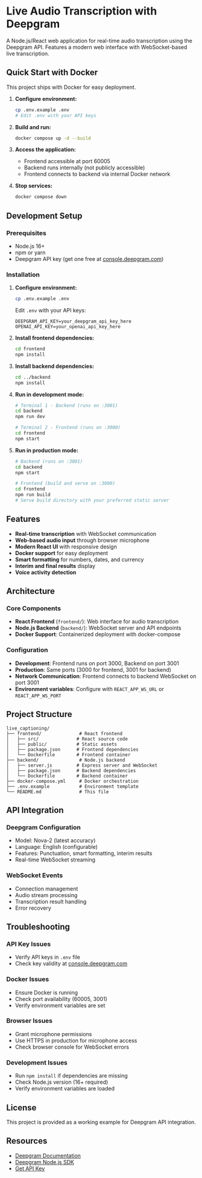 # Live Audio Transcription with Deepgram

A Node.js/React web application for real-time audio transcription using the Deepgram API. Features a modern web interface with WebSocket-based live transcription.

## Quick Start with Docker

This project ships with Docker for easy deployment.

1. **Configure environment:**
   ```bash
   cp .env.example .env
   # Edit .env with your API keys
   ```

2. **Build and run:**
   ```bash
   docker compose up -d --build
   ```

3. **Access the application:**
   - Frontend accessible at port 60005
   - Backend runs internally (not publicly accessible)
   - Frontend connects to backend via internal Docker network

4. **Stop services:**
   ```bash
   docker compose down
   ```

## Development Setup

### Prerequisites
- Node.js 16+
- npm or yarn
- Deepgram API key (get one free at [console.deepgram.com](https://console.deepgram.com/))

### Installation

1. **Configure environment:**
   ```bash
   cp .env.example .env
   ```

   Edit `.env` with your API keys:
   ```env
   DEEPGRAM_API_KEY=your_deepgram_api_key_here
   OPENAI_API_KEY=your_openai_api_key_here
   ```

2. **Install frontend dependencies:**
   ```bash
   cd frontend
   npm install
   ```

3. **Install backend dependencies:**
   ```bash
   cd ../backend
   npm install
   ```

4. **Run in development mode:**
   ```bash
   # Terminal 1 - Backend (runs on :3001)
   cd backend
   npm run dev

   # Terminal 2 - Frontend (runs on :3000)
   cd frontend
   npm start
   ```

5. **Run in production mode:**
   ```bash
   # Backend (runs on :3001)
   cd backend
   npm start

   # Frontend (build and serve on :3000)
   cd frontend
   npm run build
   # Serve build directory with your preferred static server
   ```

## Features

- **Real-time transcription** with WebSocket communication
- **Web-based audio input** through browser microphone
- **Modern React UI** with responsive design
- **Docker support** for easy deployment
- **Smart formatting** for numbers, dates, and currency
- **Interim and final results** display
- **Voice activity detection**

## Architecture

### Core Components
- **React Frontend** (`frontend/`): Web interface for audio transcription
- **Node.js Backend** (`backend/`): WebSocket server and API endpoints
- **Docker Support**: Containerized deployment with docker-compose

### Configuration
- **Development**: Frontend runs on port 3000, Backend on port 3001
- **Production**: Same ports (3000 for frontend, 3001 for backend)
- **Network Communication**: Frontend connects to backend WebSocket on port 3001
- **Environment variables**: Configure with `REACT_APP_WS_URL` or `REACT_APP_WS_PORT`

## Project Structure

```
live_captioning/
├── frontend/              # React frontend
│   ├── src/              # React source code
│   ├── public/           # Static assets
│   ├── package.json      # Frontend dependencies
│   └── Dockerfile        # Frontend container
├── backend/               # Node.js backend
│   ├── server.js         # Express server and WebSocket
│   ├── package.json      # Backend dependencies
│   └── Dockerfile        # Backend container
├── docker-compose.yml     # Docker orchestration
├── .env.example           # Environment template
└── README.md              # This file
```

## API Integration

### Deepgram Configuration
- Model: Nova-2 (latest accuracy)
- Language: English (configurable)
- Features: Punctuation, smart formatting, interim results
- Real-time WebSocket streaming

### WebSocket Events
- Connection management
- Audio stream processing
- Transcription result handling
- Error recovery

## Troubleshooting

### API Key Issues
- Verify API keys in `.env` file
- Check key validity at [console.deepgram.com](https://console.deepgram.com/)

### Docker Issues
- Ensure Docker is running
- Check port availability (60005, 3001)
- Verify environment variables are set

### Browser Issues
- Grant microphone permissions
- Use HTTPS in production for microphone access
- Check browser console for WebSocket errors

### Development Issues
- Run `npm install` if dependencies are missing
- Check Node.js version (16+ required)
- Verify environment variables are loaded

## License

This project is provided as a working example for Deepgram API integration.

## Resources

- [Deepgram Documentation](https://developers.deepgram.com/docs)
- [Deepgram Node.js SDK](https://github.com/deepgram/deepgram-node-sdk)
- [Get API Key](https://console.deepgram.com/)
